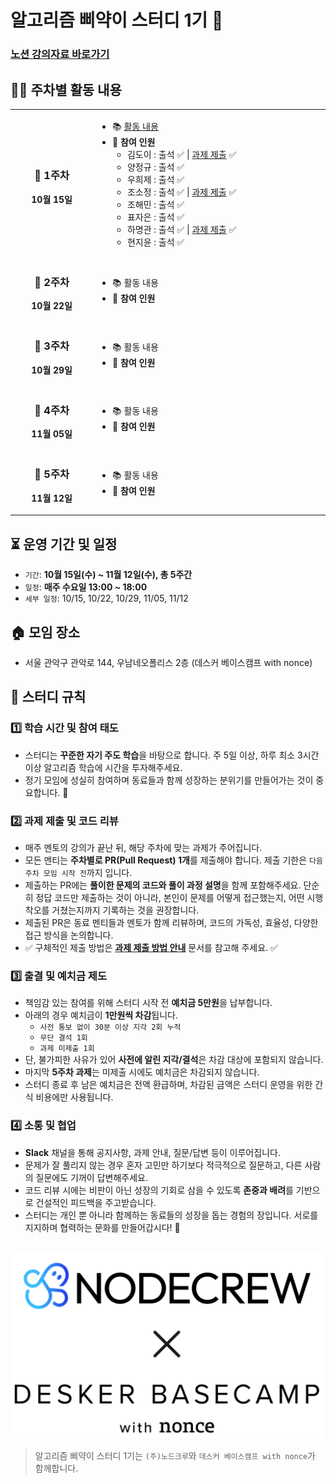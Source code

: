 # 알고리즘 삐약이 스터디 1기 🐣

### [노션 강의자료 바로가기](https://useful-pantry-930.notion.site/28a611ac3a0080b0961ece37b42ff874?v=28a611ac3a0081bf8e2e000cb74905b0)

## 👨‍💻 주차별 활동 내용

<table>
<tr>
<td align="center" width="200">

### 📅 1주차
**10월 15일**

</td>
<td width="600">

- 📚 [활동 내용](./활동내용/1주차)
- 👥 **참여 인원**
  - 김도이 : 출석 ✅ | [과제 제출](https://github.com/Dailyalgo-Study/dailyalgo-BBIYAK-study-1/pull/3) ✅
  - 양정규 : 출석 ✅
  - 우희제 : 출석 ✅
  - 조소정 : 출석 ✅ | [과제 제출](https://github.com/Dailyalgo-Study/dailyalgo-BBIYAK-study-1/pull/4) ✅
  - 조해민 : 출석 ✅
  - 표자은 : 출석 ✅
  - 하명관 : 출석 ✅ | [과제 제출](https://github.com/Dailyalgo-Study/dailyalgo-BBIYAK-study-1/pull/5) ✅
  - 현지윤 : 출석 ✅

</td>
</tr>

<tr>
<td align="center" width="200">

### 📅 2주차
**10월 22일**

</td>
<td width="600">

- 📚 활동 내용
- 👥 **참여 인원**

</td>
</tr>

<tr>
<td align="center" width="200">

### 📅 3주차
**10월 29일**

</td>
<td width="600">

- 📚 활동 내용
- 👥 **참여 인원**

</td>
</tr>

<tr>
<td align="center" width="200">

### 📅 4주차
**11월 05일**

</td>
<td width="600">

- 📚 활동 내용
- 👥 **참여 인원**

</td>
</tr>

<tr>
<td align="center" width="200">

### 📅 5주차
**11월 12일**

</td>
<td width="600">

- 📚 활동 내용
- 👥 **참여 인원**

</td>
</tr>

</table>

## ⏳ 운영 기간 및 일정
- `기간`: **10월 15일(수) ~ 11월 12일(수), 총 5주간**
- `일정`: **매주 수요일 13:00 ~ 18:00**
- `세부 일정`: 10/15, 10/22, 10/29, 11/05, 11/12


## 🏠 모임 장소
- 서울 관악구 관악로 144, 우남네오폴리스 2층 (데스커 베이스캠프 with nonce)


## 📌 스터디 규칙

### 1️⃣ 학습 시간 및 참여 태도
- 스터디는 **꾸준한 자기 주도 학습**을 바탕으로 합니다. 주 5일 이상, 하루 최소 3시간 이상 알고리즘 학습에 시간을 투자해주세요.
- 정기 모임에 성실히 참여하며 동료들과 함께 성장하는 분위기를 만들어가는 것이 중요합니다. 💪

### 2️⃣ 과제 제출 및 코드 리뷰
- 매주 멘토의 강의가 끝난 뒤, 해당 주차에 맞는 과제가 주어집니다.
- 모든 멘티는 **주차별로 PR(Pull Request) 1개**를 제출해야 합니다. 제출 기한은 `다음 주차 모임 시작 전`까지 입니다.
- 제출하는 PR에는 **풀이한 문제의 코드와 풀이 과정 설명**을 함께 포함해주세요. 단순히 정답 코드만 제출하는 것이 아니라, 본인이 문제를 어떻게 접근했는지, 어떤 시행착오를 거쳤는지까지 기록하는 것을 권장합니다.
- 제출된 PR은 동료 멘티들과 멘토가 함께 리뷰하며, 코드의 가독성, 효율성, 다양한 접근 방식을 논의합니다.
- ✅ 구체적인 제출 방법은 **[과제 제출 방법 안내](./과제_제출_방법_안내.md)** 문서를 참고해 주세요. ✅

### 3️⃣ 출결 및 예치금 제도
- 책임감 있는 참여를 위해 스터디 시작 전 **예치금 5만원**을 납부합니다.
- 아래의 경우 예치금이 **1만원씩 차감**됩니다.
  - `사전 통보 없이 30분 이상 지각 2회 누적`
  - `무단 결석 1회`
  - `과제 미제출 1회`
- 단, 불가피한 사유가 있어 **사전에 알린 지각/결석**은 차감 대상에 포함되지 않습니다.
- 마지막 **5주차 과제**는 미제출 시에도 예치금은 차감되지 않습니다.
- 스터디 종료 후 남은 예치금은 전액 환급하며, 차감된 금액은 스터디 운영을 위한 간식 비용에만 사용됩니다.

### 4️⃣ 소통 및 협업
- **Slack** 채널을 통해 공지사항, 과제 안내, 질문/답변 등이 이루어집니다.
- 문제가 잘 풀리지 않는 경우 혼자 고민만 하기보다 적극적으로 질문하고, 다른 사람의 질문에도 기꺼이 답변해주세요.
- 코드 리뷰 시에는 비판이 아닌 성장의 기회로 삼을 수 있도록 **존중과 배려**를 기반으로 건설적인 피드백을 주고받습니다.
- 스터디는 개인 뿐 아니라 함께하는 동료들의 성장을 돕는 경험의 장입니다. 서로를 지지하며 협력하는 문화를 만들어갑시다! 🚀

<br>

<img src="./assets/img/nodecrew-nonce.png" alt="desker-with-nonce" width="500">

> 알고리즘 삐약이 스터디 1기는 `(주)노드크루`와 `데스커 베이스캠프 with nonce`가 함께합니다.